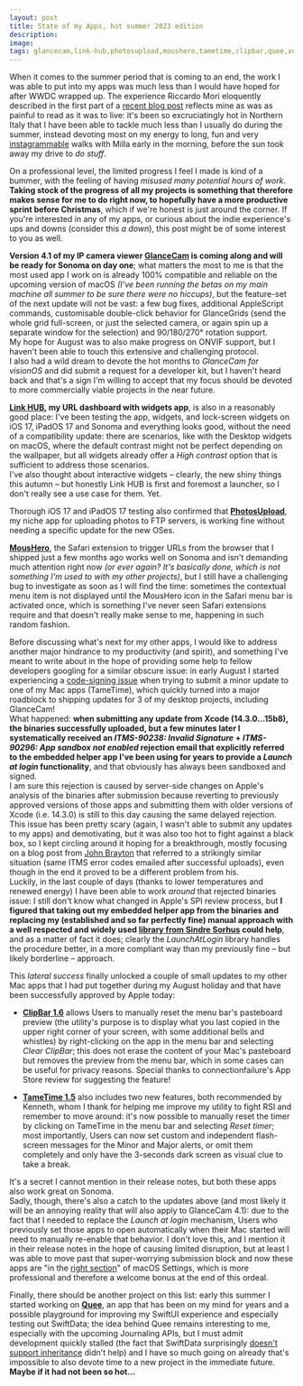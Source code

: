 ```yaml
---
layout: post
title: State of my Apps, hot summer 2023 edition
description: 
image: 
tags: glancecam,link-hub,photosupload,moushero,tametime,clipbar,quee,xcode
---
```

When it comes to the summer period that is coming to an end, the work I was able to put into my apps was much less than I would have hoped for after WWDC wrapped up. The experience Riccardo Mori eloquently described in the first part of a [recent blog post](https://morrick.me/archives/9758) reflects mine as was as painful to read as it was to live: it's been so excruciatingly hot in Northern Italy that I have been able to tackle much less than I usually do during the summer, instead devoting most on my energy to long, fun and very [instagrammable](https://www.instagram.com/millakillapilla/) walks with Milla early in the morning, before the sun took away my drive to _do stuff_.

On a professional level, the limited progress I feel I made is kind of a bummer, with the feeling of having _misused many potential hours of work_. **Taking stock of the progress of all my projects is something that therefore makes sense for me to do right now, to hopefully have a more productive sprint before Christmas**, which if we're honest is just around the corner. If you're interested in any of my apps, or curious about the indie experience's ups and downs (consider this _a down_), this post might be of some interest to you as well.

**Version 4.1 of my IP camera viewer [GlanceCam](https://glancecam.app) is coming along and will be ready for Sonoma on day one**; what matters the most to me is that the most used app I work on is already 100% compatible and reliable on the upcoming version of macOS _(I've been running the betas on my main machine all summer to be sure there were no hiccups)_, but the feature-set of the next update will not be vast: a few bug fixes, additional AppleScript commands, customisable double-click behavior for GlanceGrids (send the whole grid full-screen, or just the selected camera, or again spin up a separate window for the selection) and 90/180/270° rotation support.<br>
My hope for August was to also make progress on ONVIF support, but I haven't been able to touch this extensive and challenging protocol.<br>
I also had a wild dream to devote the hot months to _GlanceCam for visionOS_ and did submit a request for a developer kit, but I haven't heard back and that's a sign I'm willing to accept that my focus should be devoted to more commercially viable projects in the near future.

**[Link HUB](https://apps.apple.com/us/app/id1524351956), my URL dashboard with widgets app**, is also in a reasonably good place: I've been testing the app, widgets, and lock-screen widgets on iOS 17, iPadOS 17 and Sonoma and everything looks good, without the need of a compatibility update: there are scenarios, like with the Desktop widgets on macOS, where the default contrast might not be perfect depending on the wallpaper, but all widgets already offer a _High contrast_ option that is sufficient to address those scenarios.<br>
I've also thought about interactive widgets – clearly, the new shiny things this autumn – but honestly Link HUB is first and foremost a launcher, so I don't really see a use case for them. Yet.

Thorough iOS 17 and iPadOS 17 testing also confirmed that **[PhotosUpload](https://apps.apple.com/us/app/photosupload-ftp-uploader/id1441656535)**, my niche app for uploading photos to FTP servers, is working fine without needing a specific update for the new OSes.

**[MousHero](https://apps.apple.com/us/app/moushero-for-safari/id6447680045)**, the Safari extension to trigger URLs from the browser that I shipped just a few months ago works well on Sonoma and isn't demanding much attention right now _(or ever again? It's basically done, which is not something I'm used to with my other projects)_, but I still have a challenging bug to investigate as soon as I will find the time: sometimes the contextual menu item is not displayed until the MousHero icon in the Safari menu bar is activated once, which is something I've never seen Safari extensions require and that doesn't really make sense to me, happening in such random fashion.

Before discussing what's next for my other apps, I would like to address another major hindrance to my productivity (and spirit), and something I've meant to write about in the hope of providing some help to fellow developers googling for a similar obscure issue: in early August I started experiencing a [code-signing issue](https://iosdev.space/@cdf1982/110848679619674337) when trying to submit a minor update to one of my Mac apps (TameTime), which quickly turned into a major roadblock to shipping updates for 3 of my desktop projects, including GlanceCam!<br>
What happened: **when submitting any update from Xcode (14.3.0...15b8), the binaries successfully uploaded, but a few minutes later I systematically received an _ITMS-90238: Invalid Signature_ + _ITMS-90296: App sandbox not enabled_ rejection email that explicitly referred to the embedded helper app I've been using for years to provide a _Launch at login_ functionality**, and that obviously has always been sandboxed and signed.<br>
I am sure this rejection is caused by server-side changes on Apple's analysis of the binaries after submission because reverting to previously approved versions of those apps and submitting them with older versions of Xcode (i.e. 14.3.0) is still to this day causing the same delayed rejection.<br>
This issue has been pretty scary (again, I wasn't able to submit any updates to my apps) and demotivating, but it was also too hot to fight against a black box, so I kept circling around it hoping for a breakthrough, mostly focusing on a blog post from [John Brayton](https://micro.virtualsanity.com/2023/06/22/app-store-connect.html) that referred to a strikingly similar situation (same ITMS error codes emailed after successful uploads), even though in the end it proved to be a different problem from his.<br>
Luckily, in the last couple of days (thanks to lower temperatures and renewed energy) I have been able to work _around_ that rejected binaries issue: I still don't know what changed in Apple's SPI review process, but **I figured that taking out my embedded helper app from the binaries and replacing my (established and so far perfectly fine) manual approach with a well respected and widely used [library from Sindre Sorhus](https://github.com/sindresorhus/LaunchAtLogin) could help**, and as a matter of fact it does; clearly the _LaunchAtLogin_ library handles the procedure better, in a more compliant way than my previously fine – but likely borderline – approach.<br>

This _lateral success_ finally unlocked a couple of small updates to my other Mac apps that I had put together during my August holiday and that have been successfully approved by Apple today:

- **[ClipBar 1.6](https://apps.apple.com/us/app/clipbar-pasteboard-viewer/id1541739143)** allows Users to manually reset the menu bar's pasteboard preview (the utility's purpose is to display what you last copied in the upper right corner of your screen, with some additional bells and whistles) by right-clicking on the app in the menu bar and selecting _Clear ClipBar_; this does not erase the content of your Mac's pasteboard but removes the preview from the menu bar, which in some cases can be useful for privacy reasons. Special thanks to connectionfailure's App Store review for suggesting the feature!

- **[TameTime 1.5](https://apps.apple.com/us/app/tametime-awareness-timer/id1479326723)** also includes two new features, both recommended by Kenneth, whom I thank for helping me improve my utility to fight RSI and remember to move around: it's now possible to manually reset the timer by clicking on TameTime in the menu bar and selecting _Reset timer_; most importantly, Users can now set custom and independent flash-screen messages for the Minor and Major alerts, or omit them completely and only have the 3-seconds dark screen as visual clue to take a break.

It's a secret I cannot mention in their release notes, but both these apps also work great on Sonoma.<br>
Sadly, though, there's also a catch to the updates above (and most likely it will be an annoying reality that will also apply to GlanceCam 4.1): due to the fact that I needed to replace the _Launch at login_ mechanism, Users who previously set those apps to open automatically when their Mac started will need to manually re-enable that behavior. I don't love this, and I mention it in their release notes in the hope of causing limited disruption, but at least I was able to move past that super-worrying submission block and now these apps are "in the [right section](https://mjtsai.com/blog/2022/10/27/venturas-open-at-login-vs-allow-in-the-background/)" of macOS Settings, which is more professional and therefore a welcome bonus at the end of this ordeal.

Finally, there should be another project on this list: early this summer I started working on **[Quee](https://iosdev.space/@cdf1982/110525181071932096)**, an app that has been on my mind for years and a possible playground for improving my SwiftUI experience and especially testing out SwiftData; the idea behind Quee remains interesting to me, especially with the upcoming Journaling APIs, but I must admit development quickly stalled (the fact that SwiftData surprisingly [doesn't support inheritance](https://iosdev.space/@cdf1982/110564452650274777) didn't help) and I have so much going on already that's impossible to also devote time to a new project in the immediate future. **Maybe if it had not been so hot...**